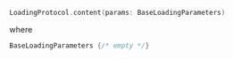```swift
LoadingProtocol.content(params: BaseLoadingParameters)
```
where
```swift
BaseLoadingParameters {/* empty */}
```

